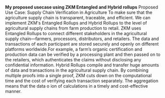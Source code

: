 **My proposed usecase using ZKM Entangled and Hybrid rollups**
 Proposed Use Case: Supply Chain Verification in Agriculture 
To make sure that the agriculture supply chain is transparent, traceable, and efficient. We can implement ZKM's Entangled Rollups and Hybrid Rollups to the level of agricultural supply chains from farm production to retail.
ZKM uses Entangled Rollups to connect different stakeholders in the agricultural supply chain—farmers, processors, distributors, and retailers. The data and transactions of each participant are stored securely and openly on different platforms worldwide.For example, a farm’s organic certification and production data can be verified by a processing plant and then passed on to the retailers, which authenticates the claims without disclosing any confidential information.
Hybrid Rollups compile and transfer huge amounts of data and transactions in the agricultural supply chain. By combining multiple proofs into a single proof, ZKM cuts down on the computational time and the cost of verifying each transaction separately.  The aggregation means that the data o
ion of calculations in a timely and cost-effective manner.
